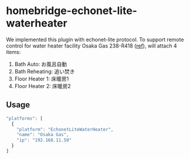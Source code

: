 # homebridge-echonet-lite-waterheater

We implemented this plugin with echonet-lite protocol. To support remote control for water heater facility Osaka Gas 238-R418 ([ref](https://echonet.jp/introduce/lz-000315/)), will attach 4 items:

1. Bath Auto: お風呂自動
2. Bath Reheating: 追い焚き
3. Floor Heater 1: 床暖房1
4. Floor Heater 2: 床暖房2

## Usage

```js
"platforms": [
  {
    "platform": "EchonetLiteWaterHeater",
    "name": "Osaka Gas",
    "ip": "192.168.11.50"
  }
]
```
